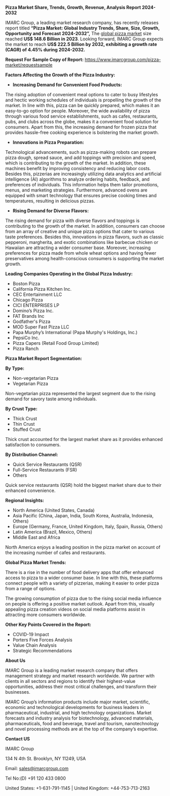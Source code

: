 ﻿**Pizza Market Share, Trends, Growth, Revenue, Analysis Report 2024-2032**

IMARC Group, a leading market research company, has recently releases report titled **“Pizza Market: Global Industry Trends, Share, Size, Growth, Opportunity and Forecast 2024-2032”,** The [global pizza market](https://www.imarcgroup.com/pizza-market) size reached **US$ 148.6 Billion in 2023**. Looking forward, IMARC Group expects the market to reach **US$ 222.5 Billion by 2032, exhibiting a growth rate (CAGR) of 4.45% during 2024-2032.**

**Request For Sample Copy of Report:** <https://www.imarcgroup.com/pizza-market/requestsample>

**Factors Affecting the Growth of the Pizza Industry:**

- **Increasing Demand for Convenient Food Products:**

The rising adoption of convenient meal options to cater to busy lifestyles and hectic working schedules of individuals is propelling the growth of the market. In line with this, pizza can be quickly prepared, which makes it an easy-to-go option for people. Moreover, the wide availability of pizza through various food service establishments, such as cafes, restaurants, pubs, and clubs across the globe, makes it a convenient food solution for consumers. Apart from this, the increasing demand for frozen pizza that provides hassle-free cooking experience is bolstering the market growth.

- **Innovations in Pizza Preparation:**

Technological advancements, such as pizza-making robots can prepare pizza dough, spread sauce, and add toppings with precision and speed, which is contributing to the growth of the market. In addition, these machines benefit by improving consistency and reducing labor costs. Besides this, pizzerias are increasingly utilizing data analytics and artificial intelligence (AI) algorithms to analyze ordering habits, feedback, and preferences of individuals. This information helps them tailor promotions, menus, and marketing strategies. Furthermore, advanced ovens are equipped with smart technology that ensures precise cooking times and temperatures, resulting in delicious pizzas.

- **Rising Demand for Diverse Flavors:**

The rising demand for pizza with diverse flavors and toppings is contributing to the growth of the market. In addition, consumers can choose from an array of creative and unique pizza options that cater to various taste preferences. Besides this, innovations in pizza flavors, such as classic pepperoni, margherita, and exotic combinations like barbecue chicken or Hawaiian are attracting a wider consumer base. Moreover, increasing preferences for pizza made from whole wheat options and having fewer preservatives among health-conscious consumers is supporting the market growth.

**Leading Companies Operating in the Global Pizza Industry:**

- Boston Pizza
- California Pizza Kitchen Inc.
- CEC Entertainment LLC
- Chicago Pizza
- CICI ENTERPRISES LP
- Domino’s Pizza Inc.
- FAT Brands Inc
- Godfather's Pizza
- MOD Super Fast Pizza LLC
- Papa Murphy’s International (Papa Murphy's Holdings, Inc.)
- PepsiCo Inc.
- Pizza Capers (Retail Food Group Limited)
- Pizza Ranch

**Pizza Market Report Segmentation:**

**By Type:**

- Non-vegetarian Pizza
- Vegetarian Pizza

Non-vegetarian pizza represented the largest segment due to the rising demand for savory taste among individuals.

**By Crust Type:**

- Thick Crust
- Thin Crust
- Stuffed Crust

Thick crust accounted for the largest market share as it provides enhanced satisfaction to consumers.

**By Distribution Channel:**

- Quick Service Restaurants (QSR)
- Full-Service Restaurants (FSR)
- Others

Quick service restaurants (QSR) hold the biggest market share due to their enhanced convenience.

**Regional Insights:**

- North America (United States, Canada)
- Asia Pacific (China, Japan, India, South Korea, Australia, Indonesia, Others)
- Europe (Germany, France, United Kingdom, Italy, Spain, Russia, Others)
- Latin America (Brazil, Mexico, Others)
- Middle East and Africa

North America enjoys a leading position in the pizza market on account of the increasing number of cafes and restaurants.

**Global Pizza Market Trends:**

There is a rise in the number of food delivery apps that offer enhanced access to pizza to a wider consumer base. In line with this, these platforms connect people with a variety of pizzerias, making it easier to order pizza from a range of options.

The growing consumption of pizza due to the rising social media influence on people is offering a positive market outlook. Apart from this, visually appealing pizza creation videos on social media platforms assist in attracting more consumers worldwide.

**Other Key Points Covered in the Report:**

- COVID-19 Impact
- Porters Five Forces Analysis
- Value Chain Analysis
- Strategic Recommendations

**About Us**

IMARC Group is a leading market research company that offers management strategy and market research worldwide. We partner with clients in all sectors and regions to identify their highest-value opportunities, address their most critical challenges, and transform their businesses.

IMARC Group’s information products include major market, scientific, economic and technological developments for business leaders in pharmaceutical, industrial, and high technology organizations. Market forecasts and industry analysis for biotechnology, advanced materials, pharmaceuticals, food and beverage, travel and tourism, nanotechnology and novel processing methods are at the top of the company’s expertise.

**Contact US**

IMARC Group

134 N 4th St. Brooklyn, NY 11249, USA

Email: sales@imarcgroup.com

Tel No:(D) +91 120 433 0800

United States: +1-631-791-1145 | United Kingdom: +44-753-713-2163
